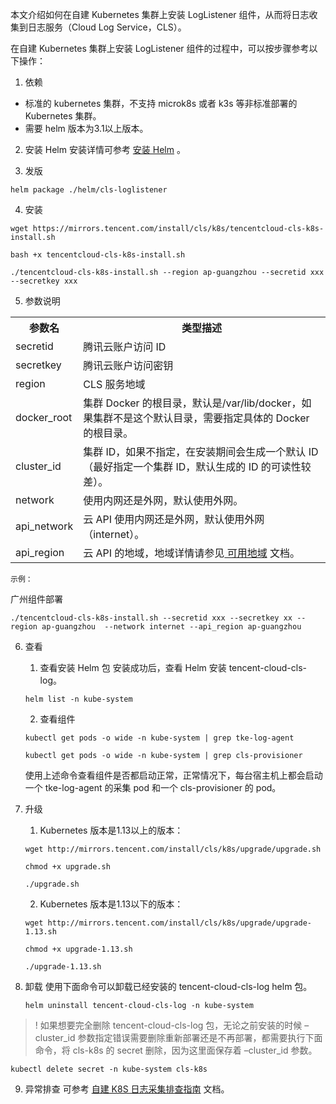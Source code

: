 本文介绍如何在自建 Kubernetes 集群上安装 LogListener 组件，从而将日志收集到日志服务（Cloud Log Service，CLS）。

在自建 Kubernetes 集群上安装 LogListener 组件的过程中，可以按步骤参考以下操作：
1. 依赖
 - 标准的 kubernetes 集群，不支持 microk8s 或者 k3s 等非标准部署的 Kubernetes 集群。
 - 需要 helm 版本为3.1以上版本。

2. 安装 Helm
安装详情可参考 [安装 Helm](https://docs.helm.sh/docs/intro/install/) 。

3. 发版
```
helm package ./helm/cls-loglistener
```  

4. 安装
```
wget https://mirrors.tencent.com/install/cls/k8s/tencentcloud-cls-k8s-install.sh
```
```
bash +x tencentcloud-cls-k8s-install.sh
```
```
./tencentcloud-cls-k8s-install.sh --region ap-guangzhou --secretid xxx --secretkey xxx
```

5. 参数说明
<table>
	<tr>
		<th>参数名</th>
		<th>类型描述</th>
	</tr>
		<tr>
			<td>secretid</td>
			<td>腾讯云账户访问 ID</td>
		</tr>
		<tr>
			<td>secretkey</td>
			<td>腾讯云账户访问密钥</td>
		</tr>
		<tr>
			<td>region</td>
			<td>CLS 服务地域</td>
		</tr>
		<tr>
			<td>docker_root</td>
			<td>集群 Docker 的根目录，默认是/var/lib/docker，如果集群不是这个默认目录，需要指定具体的 Docker 的根目录。</td>
		</tr>
		<tr>
			<td>cluster_id</td>
			<td>集群 ID，如果不指定，在安装期间会生成一个默认 ID（最好指定一个集群 ID，默认生成的 ID 的可读性较差）。</td>
		</tr>
		<tr>
			<td>network</td>
			<td>使用内网还是外网，默认使用外网。</td>
		</tr>
		<tr>
			<td>api_network</td>
			<td>云 API 使用内网还是外网，默认使用外网（internet）。</td>
		</tr>
		<tr>
			<td>api_region</td>
			<td>云 API 的地域，地域详情请参见<a href="https://cloud.tencent.com/document/product/614/18940"> 可用地域</a> 文档。</td>
		</tr>
</table>

	示例：
  广州组件部署
  ```
  ./tencentcloud-cls-k8s-install.sh --secretid xxx --secretkey xx --region ap-guangzhou  --network internet --api_region ap-guangzhou
  ```

6. 查看 
	1. 查看安装 Helm 包
	安装成功后，查看 Helm 安装 tencent-cloud-cls-log。
	```
	helm list -n kube-system
	```
	
	2. 查看组件
	```
	kubectl get pods -o wide -n kube-system | grep tke-log-agent
	```
	```
	kubectl get pods -o wide -n kube-system | grep cls-provisioner
	```
	
	使用上述命令查看组件是否都启动正常，正常情况下，每台宿主机上都会启动一个 tke-log-agent 的采集 pod 和一个 cls-provisioner 的 pod。

7. 升级

	1. Kubernetes 版本是1.13以上的版本：
	```
	wget http://mirrors.tencent.com/install/cls/k8s/upgrade/upgrade.sh
	```

	```
	chmod +x upgrade.sh
	```

	```
	./upgrade.sh
	```

	2. Kubernetes 版本是1.13以下的版本：
	```
	wget http://mirrors.tencent.com/install/cls/k8s/upgrade/upgrade-1.13.sh
	```
	
	```
	chmod +x upgrade-1.13.sh
	```
	
	```
	./upgrade-1.13.sh
	```


8. 卸载
使用下面命令可以卸载已经安装的 tencent-cloud-cls-log helm 包。
	```
	helm uninstall tencent-cloud-cls-log -n kube-system
	```
>! 如果想要完全删除 tencent-cloud-cls-log 包，无论之前安装的时候 –cluster_id 参数指定错误需要删除重新部署还是不再部署，都需要执行下面命令，将 cls-k8s 的 secret 删除，因为这里面保存着 –cluster_id 参数。
```
kubectl delete secret -n kube-system cls-k8s
```

9. 异常排查
可参考 [自建 K8S 日志采集排查指南](https://cloud.tencent.com/document/product/614/84182) 文档。


